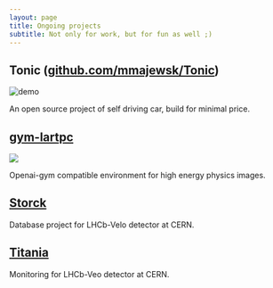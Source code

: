```yaml
---
layout: page
title: Ongoing projects
subtitle: Not only for work, but for fun as well ;)
---
```


## Tonic ([github.com/mmajewsk/Tonic](https://github.com/mmajewsk/Tonic))

![demo](https://imgur.com/HAA9xJo.gif)
  
An open source project of self driving car, build for minimal price.

## [gym-lartpc](https://github.com/mmajewsk/gym-lartpc2d)

![](https://i.imgur.com/IyswEwy.gif)

Openai-gym compatible environment for high energy physics images.

## [Storck](https://gitlab.cern.ch/mmajewsk/storck)

Database project for LHCb-Velo detector at CERN.

## [Titania](https://gitlab.cern.ch/mmajewsk/titania)

Monitoring for LHCb-Veo detector at CERN.

